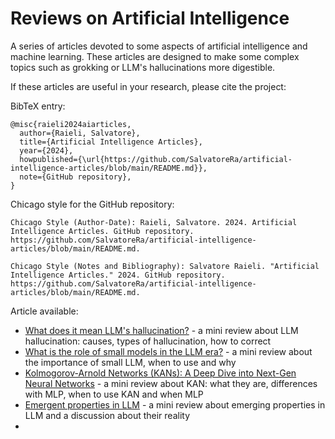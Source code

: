 # Reviews on Artificial Intelligence

A series of articles devoted to some aspects of artificial intelligence and machine learning. These articles are designed to make some complex topics such as grokking or LLM's hallucinations more digestible.  

If these articles are useful in your research, please cite the project: 

BibTeX  entry:

```
@misc{raieli2024aiarticles,
  author={Raieli, Salvatore},
  title={Artificial Intelligence Articles},
  year={2024},
  howpublished={\url{https://github.com/SalvatoreRa/artificial-intelligence-articles/blob/main/README.md}},
  note={GitHub repository},
}

```

Chicago style for the GitHub repository:
```
Chicago Style (Author-Date): Raieli, Salvatore. 2024. Artificial Intelligence Articles. GitHub repository. https://github.com/SalvatoreRa/artificial-intelligence-articles/blob/main/README.md.

Chicago Style (Notes and Bibliography): Salvatore Raieli. "Artificial Intelligence Articles." 2024. GitHub repository. https://github.com/SalvatoreRa/artificial-intelligence-articles/blob/main/README.md.

```


Article available:
* [What does it mean LLM's hallucination?](https://github.com/SalvatoreRa/artificial-intelligence-articles/blob/main/articles/LLM_hallucinations.md) - a mini review about LLM hallucination: causes, types of hallucination, how to correct
* [What is the role of small models in the LLM era?](https://github.com/SalvatoreRa/artificial-intelligence-articles/blob/main/articles/Small_LLM.md) - a mini review about the importance of small LLM, when to use and why
* [Kolmogorov-Arnold Networks (KANs): A Deep Dive into Next-Gen Neural Networks](https://github.com/SalvatoreRa/artificial-intelligence-articles/blob/main/articles/deep_dive_KAN.md) - a mini review about KAN: what they are, differences with MLP, when to use KAN and when MLP
* [Emergent properties in LLM](https://github.com/SalvatoreRa/artificial-intelligence-articles/blob/main/articles/emergent_properties.md) - a mini review about emerging properties in LLM and a discussion about their reality
* 
